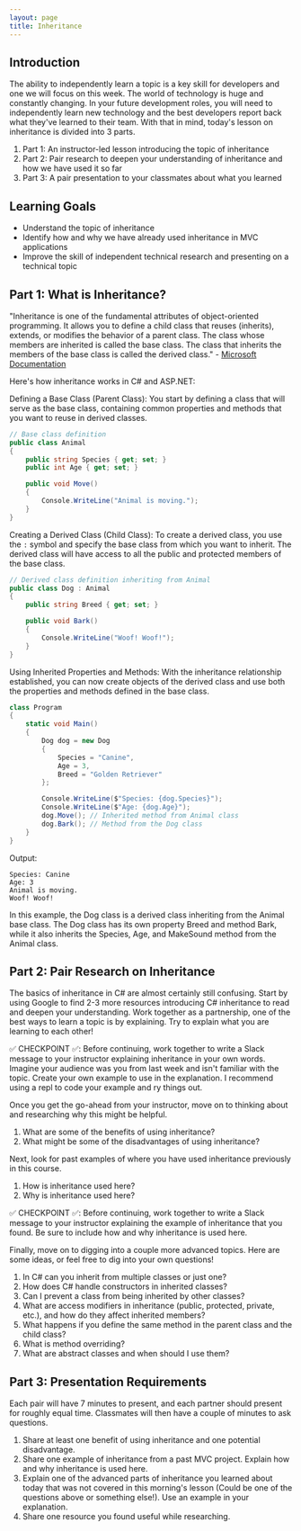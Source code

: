 ```yaml
---
layout: page
title: Inheritance
---
```


## Introduction

The ability to independently learn a topic is a key skill for developers and one we will focus on this week. The world of technology is huge and constantly changing. In your future development roles, you will need to independently learn new technology and the best developers report back what they've learned to their team. With that in mind, today's lesson on inheritance is divided into 3 parts.

1. Part 1: An instructor-led lesson introducing the topic of inheritance
2. Part 2: Pair research to deepen your understanding of inheritance and how we have used it so far
3. Part 3: A pair presentation to your classmates about what you learned

## Learning Goals

* Understand the topic of inheritance
* Identify how and why we have already used inheritance in MVC applications
* Improve the skill of independent technical research and presenting on a technical topic

## Part 1: What is Inheritance?

"Inheritance is one of the fundamental attributes of object-oriented programming. It allows you to define a child class that reuses (inherits), extends, or modifies the behavior of a parent class. The class whose members are inherited is called the base class. The class that inherits the members of the base class is called the derived class." - [Microsoft Documentation](https://learn.microsoft.com/en-us/dotnet/csharp/fundamentals/tutorials/inheritance#background-what-is-inheritance)

Here's how inheritance works in C# and ASP.NET:

Defining a Base Class (Parent Class):
You start by defining a class that will serve as the base class, containing common properties and methods that you want to reuse in derived classes.

```c#
// Base class definition
public class Animal
{
    public string Species { get; set; }
    public int Age { get; set; }

    public void Move()
    {
        Console.WriteLine("Animal is moving.");
    }
}
```

Creating a Derived Class (Child Class):
To create a derived class, you use the `:` symbol and specify the base class from which you want to inherit. The derived class will have access to all the public and protected members of the base class.

```c#
// Derived class definition inheriting from Animal
public class Dog : Animal
{
    public string Breed { get; set; }

    public void Bark()
    {
        Console.WriteLine("Woof! Woof!");
    }
}
```

Using Inherited Properties and Methods:
With the inheritance relationship established, you can now create objects of the derived class and use both the properties and methods defined in the base class.

```c#
class Program
{
    static void Main()
    {
        Dog dog = new Dog
        {
            Species = "Canine",
            Age = 3,
            Breed = "Golden Retriever"
        };

        Console.WriteLine($"Species: {dog.Species}");
        Console.WriteLine($"Age: {dog.Age}");
        dog.Move(); // Inherited method from Animal class
        dog.Bark(); // Method from the Dog class
    }
}
```

Output:
```
Species: Canine
Age: 3
Animal is moving.
Woof! Woof!
```

In this example, the Dog class is a derived class inheriting from the Animal base class. The Dog class has its own property Breed and method Bark, while it also inherits the Species, Age, and MakeSound method from the Animal class.

## Part 2: Pair Research on Inheritance

The basics of inheritance in C# are almost certainly still confusing. Start by using Google to find 2-3 more resources introducing C# inheritance to read and deepen your understanding. Work together as a partnership, one of the best ways to learn a topic is by explaining. Try to explain what you are learning to each other!

✅ CHECKPOINT ✅: Before continuing, work together to write a Slack message to your instructor explaining inheritance in your own words. Imagine your audience was you from last week and isn't familiar with the topic. Create your own example to use in the explanation. I recommend using a repl to code your example and ry things out.

Once you get the go-ahead from your instructor, move on to thinking about and researching why this might be helpful.

1. What are some of the benefits of using inheritance?
2. What might be some of the disadvantages of using inheritance?

Next, look for past examples of where you have used inheritance previously in this course.
1. How is inheritance used here?
1. Why is inheritance used here?

✅ CHECKPOINT ✅: Before continuing, work together to write a Slack message to your instructor explaining the example of inheritance that you found. Be sure to include how and why inheritance is used here.

Finally, move on to digging into a couple more advanced topics. Here are some ideas, or feel free to dig into your own questions!

1. In C# can you inherit from multiple classes or just one?
1. How does C# handle constructors in inherited classes?
1. Can I prevent a class from being inherited by other classes?
1. What are access modifiers in inheritance (public, protected, private, etc.), and how do they affect inherited members?
1. What happens if you define the same method in the parent class and the child class?
1. What is method overriding?
1. What are abstract classes and when should I use them?

## Part 3: Presentation Requirements

Each pair will have 7 minutes to present, and each partner should present for roughly equal time. Classmates will then have a couple of minutes to ask questions.

1. Share at least one benefit of using inheritance and one potential disadvantage.
1. Share one example of inheritance from a past MVC project. Explain how and why inheritance is used here.
1. Explain one of the advanced parts of inheritance you learned about today that was not covered in this morning's lesson (Could be one of the questions above or something else!). Use an example in your explanation.
1. Share one resource you found useful while researching.